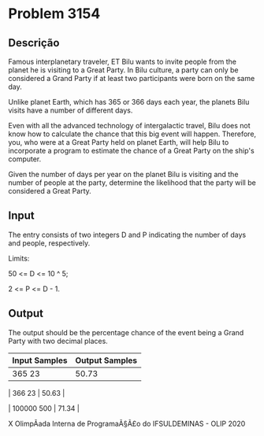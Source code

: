 # Problem 3154

Descrição
----------

Famous interplanetary traveler, ET Bilu wants to invite people from the planet he is visiting to a Great Party. In Bilu culture, a party can only be considered a Grand Party if at least two participants were born on the same day.

Unlike planet Earth, which has 365 or 366 days each year, the planets Bilu visits have a number of different days.

Even with all the advanced technology of intergalactic travel, Bilu does not know how to calculate the chance that this big event will happen. Therefore, you, who were at a Great Party held on planet Earth, will help Bilu to incorporate a program to estimate the chance of a Great Party on the ship's computer.

Given the number of days per year on the planet Bilu is visiting and the number of people at the party, determine the likelihood that the party will be considered a Great Party.

Input
-----

The entry consists of two integers D and P indicating the number of days and people, respectively.

Limits:

50 <= D <= 10 ^ 5;

2 <= P <= D - 1.

Output
------

The output should be the percentage chance of the event being a Grand Party with two decimal places.


| Input Samples | Output Samples |
| --- | --- |
| 365 23 | 50.73 |

| 366 23 | 50.63 |

| 100000 500 | 71.34 |

X OlimpÃ­ada Interna de ProgramaÃ§Ã£o do IFSULDEMINAS - OLIP 2020

